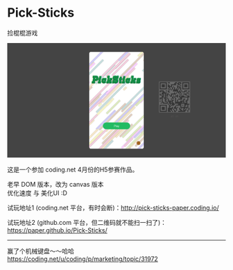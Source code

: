 # Pick-Sticks
捡棍棍游戏

![](img/screen.png)

这是一个参加 coding.net 4月份的H5参赛作品。

老早 DOM 版本，改为 canvas 版本     
优化速度 与 美化UI :D

试玩地址1 (coding.net 平台，有时会断)：http://pick-sticks-paper.coding.io/

试玩地址2 (github.com 平台，但二维码就不能扫一扫了)：https://paper.github.io/Pick-Sticks/

---

赢了个机械键盘～～哈哈
https://coding.net/u/coding/p/marketing/topic/31972

